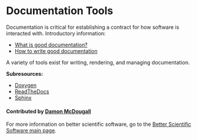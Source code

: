 # Documentation Tools

Documentation is critical for establishing a contract for how software is
interacted with.  Introductory information:

- [What is good documentation?](WhatIsGoodDocumentation.md)
- [How to write good documentation](HowToWriteGoodDocumentation.md)

A variety of tools exist for writing, rendering, and managing documentation.

**Subresources:**
- [Doxygen](DocumentationTools.Doxygen.md)
- [ReadTheDocs](DocumentationTools.ReadTheDocs.md)
- [Sphinx](DocumentationTools.Sphinx.md)

#### Contributed by [Damon McDougall](https://github.com/dmcdougall)

For more information on better scientific software, go to the
[Better Scientific Software main page](http://betterscientificsoftware.info).

<!---
Categories: collaboration
Topics: [import from subresources]
Tags: [import from subresources]
Level: 2
Prerequisites: WhatIsGoodDocumentation.md, HowToWriteGoodDocumentation.md
Aggregate: base
--->
